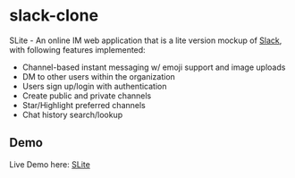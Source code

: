 # slack-clone
SLite - An online IM web application that is a lite version mockup of [Slack](https://slack.com/), with following features implemented:
- Channel-based instant messaging w/ emoji support and image uploads
- DM to other users within the organization
- Users sign up/login with authentication
- Create public and private channels
- Star/Highlight preferred channels
- Chat history search/lookup

## Demo
Live Demo here: [SLite](https://react-slack-clone-f1bc4.firebaseapp.com/)